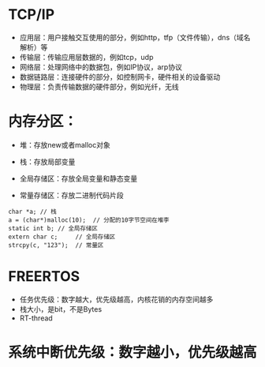 # TCP/IP
* 应用层：用户接触交互使用的部分，例如http，tfp（文件传输），dns（域名解析）等
* 传输层：传输应用层数据的，例如tcp，udp
* 网络层：处理网络中的数据包，例如IP协议，arp协议
* 数据链路层：连接硬件的部分，如控制网卡，硬件相关的设备驱动
* 物理层：负责传输数据的硬件部分，例如光纤，无线

# 内存分区：
* 堆：存放new或者malloc对象
* 栈：存放局部变量

* 全局存储区：存放全局变量和静态变量
* 常量存储区：存放二进制代码片段
```C语言
char *a; // 栈
a = (char*)malloc(10);  // 分配的10字节空间在堆李
static int b; // 全局存储区
extern char c;     // 全局存储区
strcpy(c, "123");  // 常量区
```
# FREERTOS
* 任务优先级：数字越大，优先级越高，内核花销的内存空间越多
* 栈大小，是bit，不是Bytes
* RT-thread

# 系统中断优先级：数字越小，优先级越高
